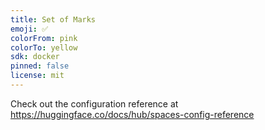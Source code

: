 ```yaml
---
title: Set of Marks
emoji: ✅
colorFrom: pink
colorTo: yellow
sdk: docker
pinned: false
license: mit
---
```


Check out the configuration reference at https://huggingface.co/docs/hub/spaces-config-reference

